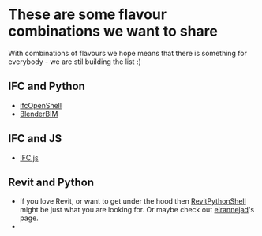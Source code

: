 # These are some flavour combinations we want to share

With combinations of flavours we hope means that there is something for everybody - we are stil building the list :)

## IFC and Python
- [ifcOpenShell](https://github.com/ISBE-TUe/IfcOpenShell)
- [BlenderBIM](https://blenderbim.org/)
## IFC and JS
- [IFC.js](https://github.com/agviegas/IFC.js)
## Revit and Python
- If you love Revit, or want to get under the hood then [RevitPythonShell](https://github.com/architecture-building-systems/revitpythonshell) might be just what you are looking for. Or maybe check out [eirannejad](https://github.com/eirannejad)'s page.
- 
